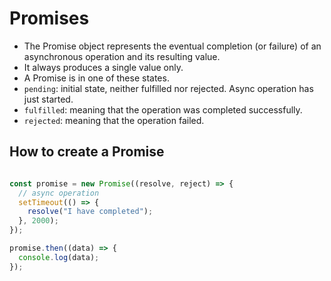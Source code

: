 # Promises

- The Promise object represents the eventual completion (or failure) of an asynchronous operation and its resulting value.
- It always produces a single value only.
- A Promise is in one of these states.
- `pending`: initial state, neither fulfilled nor rejected. Async operation has just started.
- `fulfilled`: meaning that the operation was completed successfully.
- `rejected`: meaning that the operation failed.


## How to create a Promise

``` javascript

const promise = new Promise((resolve, reject) => {
  // async operation
  setTimeout(() => {
    resolve("I have completed");
  }, 2000);
});

promise.then((data) => {
  console.log(data);
});

```
